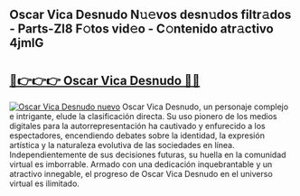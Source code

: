 ## Oscar Vica Desnudo N𝚞𝚎vos desn𝚞dos filtr𝚊dos - Parts-ZI8 F𝚘tos vid𝚎o - C𝚘ntenido atr𝚊ctivo 4jmlG

# <h2><a href="http://mb35dj6.tromn.icu/?c=Oscar+Vica+Desnudo">🔗👉👉👉 Oscar Vica Desnudo 🔗🔗</a></h2>

[![Oscar Vica Desnudo nuevo](https://i.imgur.com/pEAQMta.gif)](http://mb35dj6.tromn.icu/?c=Oscar+Vica+Desnudo)
Oscar Vica Desnudo, un personaje complejo e intrigante, elude la clasificación directa. Su uso pionero de los medios digitales para la autorrepresentación ha cautivado y enfurecido a los espectadores, encendiendo debates sobre la identidad, la expresión artística y la naturaleza evolutiva de las sociedades en línea. Independientemente de sus decisiones futuras, su huella en la comunidad virtual es imborrable. Armado con una dedicación inquebrantable y un atractivo innegable, el progreso de Oscar Vica Desnudo en el universo virtual es ilimitado.
